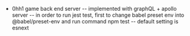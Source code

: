 - 0hh1 game back end server
-- implemented with graphQL + apollo server
-- in order to run jest test, first to change babel preset env into @babel/preset-env and run command npm test
-- default setting is esnext
